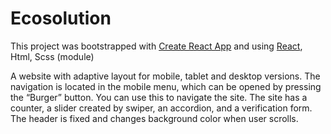 # Ecosolution

This project was bootstrapped with
[Create React App](https://github.com/facebook/create-react-app) and using
[React](https://react.dev/), Html, Scss (module)

A website with adaptive layout for mobile, tablet and desktop versions. The
navigation is located in the mobile menu, which can be opened by pressing the
“Burger” button. You can use this to navigate the site. The site has a counter,
a slider created by swiper, an accordion, and a verification form. The header is
fixed and changes background color when user scrolls.
